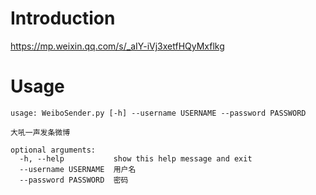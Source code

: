 # Introduction
https://mp.weixin.qq.com/s/_aIY-iVj3xetfHQyMxflkg

# Usage
```
usage: WeiboSender.py [-h] --username USERNAME --password PASSWORD

大吼一声发条微博

optional arguments:
  -h, --help           show this help message and exit
  --username USERNAME  用户名
  --password PASSWORD  密码
```